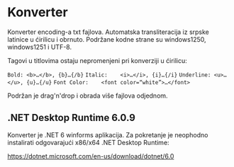 # Konverter
Konverter encoding-a txt fajlova. Automatska transliteracija iz srpske latinice u ćirilicu i obrnuto. Podržane kodne strane su windows1250, windows1251 i UTF-8.

Tagovi u titlovima ostaju nepromenjeni pri konverziji u ćirilicu:

`Bold: <b>…</b>, {b}…{/b}`
`Italic:	<i>…</i>, {i}…{/i}`
`Underline:	<u>…</u>, {u}…{/u}`
`Font Color:	<font color=“white”>…</font>`

Podržan je drag'n'drop i obrada više fajlova odjednom.

## .NET Desktop Runtime 6.0.9

Konverter je .NET 6 winforms aplikacija. Za pokretanje je neophodno instalirati odgovarajući x86/x64 .NET Desktop Runtime:

https://dotnet.microsoft.com/en-us/download/dotnet/6.0
